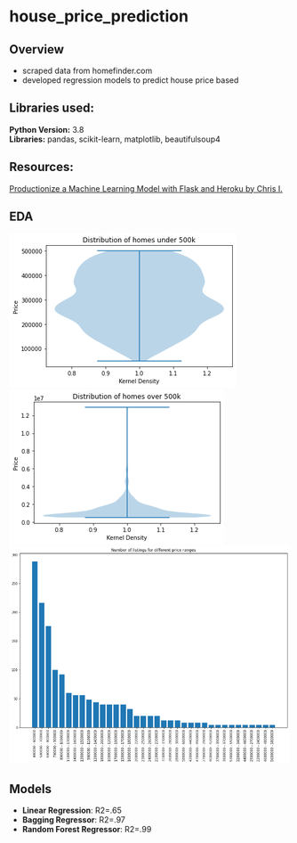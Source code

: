 # house_price_prediction

## Overview
* scraped data from homefinder.com
* developed regression models to predict house price based

## Libraries used:
<strong>Python Version:</strong> 3.8 <br>
<strong>Libraries:</strong> pandas, scikit-learn, matplotlib, beautifulsoup4

## Resources:
[Productionize a Machine Learning Model with Flask and Heroku by Chris I.](https://towardsdatascience.com/productionize-a-machine-learning-model-with-flask-and-heroku-8201260503d2)

## EDA
![alt text](https://github.com/sesankm/house_price_prediction/blob/main/plots/dist1.png)
![alt text](https://github.com/sesankm/house_price_prediction/blob/main/plots/dist2.png)
![alt text](https://github.com/sesankm/house_price_prediction/blob/main/plots/listings.png)

## Models
* <strong>Linear Regression</strong>: R2=.65
* <strong>Bagging Regressor</strong>: R2=.97
* <strong>Random Forest Regressor</strong>: R2=.99
